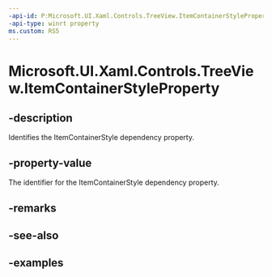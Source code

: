 ```yaml
---
-api-id: P:Microsoft.UI.Xaml.Controls.TreeView.ItemContainerStyleProperty
-api-type: winrt property
ms.custom: RS5
---
```

<!-- Property syntax.
public DependencyProperty ItemContainerStyleProperty { get; }
-->

# Microsoft.UI.Xaml.Controls.TreeView.ItemContainerStyleProperty


## -description

Identifies the ItemContainerStyle dependency property.


## -property-value

The identifier for the ItemContainerStyle dependency property.


## -remarks


## -see-also


## -examples


